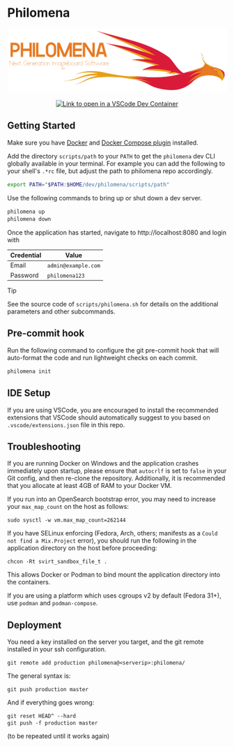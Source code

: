 # Philomena

[open-in-devcontainer]: https://vscode.dev/redirect?url=vscode://ms-vscode-remote.remote-containers/cloneInVolume?url=https://github.com/philomena-dev/philomena

[![Philomena](/assets/static/images/phoenix.svg)][open-in-devcontainer]

<div align="center">
    <a href="https://vscode.dev/redirect?url=vscode://ms-vscode-remote.remote-containers/cloneInVolume?url=https://github.com/philomena-dev/philomena">
        <img
            alt="Link to open in a VSCode Dev Container"
            src="https://img.shields.io/badge/Open%20in%20a%20Dev%20Container-VSCode-e77a22?style=for-the-badge&labelColor=d91b39&logo=docker&logoColor=white"
            height="30"
        />
    </a>
</div>

## Getting Started

Make sure you have [Docker](https://docs.docker.com/engine/install/) and [Docker Compose plugin](https://docs.docker.com/compose/install/#scenario-two-install-the-docker-compose-plugin) installed.

Add the directory `scripts/path` to your `PATH` to get the `philomena` dev CLI globally available in your terminal. For example you can add the following to your shell's `.*rc` file, but adjust the path to philomena repo accordingly.

```bash
export PATH="$PATH:$HOME/dev/philomena/scripts/path"
```

Use the following commands to bring up or shut down a dev server.

```bash
philomena up
philomena down
```

Once the application has started, navigate to http://localhost:8080 and login with

| Credential | Value               |
| ---------- | ------------------- |
| Email      | `admin@example.com` |
| Password   | `philomena123`      |

> [!TIP]
> See the source code of `scripts/philomena.sh` for details on the additional parameters and other subcommands.

## Pre-commit hook

Run the following command to configure the git pre-commit hook that will auto-format the code and run lightweight checks on each commit.

```bash
philomena init
```

## IDE Setup

If you are using VSCode, you are encouraged to install the recommended extensions that VSCode should automatically suggest to you based on `.vscode/extensions.json` file in this repo.

## Troubleshooting

If you are running Docker on Windows and the application crashes immediately upon startup, please ensure that `autocrlf` is set to `false` in your Git config, and then re-clone the repository. Additionally, it is recommended that you allocate at least 4GB of RAM to your Docker VM.

If you run into an OpenSearch bootstrap error, you may need to increase your `max_map_count` on the host as follows:

```
sudo sysctl -w vm.max_map_count=262144
```

If you have SELinux enforcing (Fedora, Arch, others; manifests as a `Could not find a Mix.Project` error), you should run the following in the application directory on the host before proceeding:

```
chcon -Rt svirt_sandbox_file_t .
```

This allows Docker or Podman to bind mount the application directory into the containers.

If you are using a platform which uses cgroups v2 by default (Fedora 31+), use `podman` and `podman-compose`.

## Deployment

You need a key installed on the server you target, and the git remote installed in your ssh configuration.

    git remote add production philomena@<serverip>:philomena/

The general syntax is:

    git push production master

And if everything goes wrong:

    git reset HEAD^ --hard
    git push -f production master

(to be repeated until it works again)

